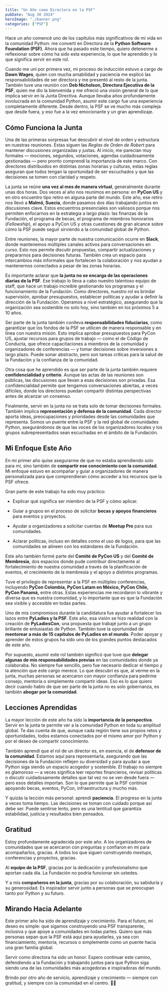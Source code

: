 ```yaml
---
title: "Un Año como Directora en la PSF"
pubDate: "Aug 30 2024"
heroImage: "./banner.png"
categories: ["PSF"]
---
```


Hace un año comencé uno de los capítulos más significativos de mi vida en la
comunidad Python: me convertí en Directora de la **Python Software Foundation
(PSF)**. Ahora que ha pasado este tiempo, quiero detenerme a reflexionar sobre
cómo ha sido esta experiencia, lo que he aprendido y lo que significa servir en
este rol.

Cuando me uní por primera vez, mi proceso de inducción estuvo a cargo de **Dawn
Wages**, quien con mucha amabilidad y paciencia me explicó las responsabilidades
de ser directora y me presentó al resto de la junta. También tuve una reunión
con **Deb Nicholson, Directora Ejecutiva de la PSF**, quien me dio la bienvenida
y me ofreció una visión general de lo que implica servir en la Junta Directiva.
Aunque llevaba años profundamente involucrada en la comunidad Python, asumir
este cargo fue una experiencia completamente diferente. Desde dentro, la PSF se
ve mucho más compleja que desde fuera, y eso fue a la vez emocionante y un gran
aprendizaje.

## **Cómo Funciona la Junta**

Una de las primeras sorpresas fue descubrir el nivel de orden y estructura en
nuestras reuniones. Estas siguen las _Reglas de Orden de Robert_ para mantener
discusiones organizadas y justas. Al inicio, me parecían muy formales —
mociones, segundos, votaciones, agendas cuidadosamente gestionadas — pero pronto
comprendí la importancia de este marco. Con directores distribuidos en distintas
zonas horarias y culturas, estas reglas aseguran que todos tengan la oportunidad
de ser escuchados y que las decisiones se tomen con claridad y respeto.

La junta se reúne **una vez al mes de manera virtual**, generalmente durante
unas dos horas. Dos veces al año nos reunimos en persona: en **PyCon US** y en
otro encuentro tipo retiro en alguna parte del mundo. Este año, ese retiro nos
llevó a **Malmö, Suecia**, donde pasamos dos días trabajando juntos en
discusiones clave. Estos encuentros presenciales son valiosos porque nos
permiten enfocarnos en la estrategia a largo plazo: las finanzas de la
Fundación, el programa de becas, el programa de miembros honorarios
(_Fellowship_), el apoyo a PyCon US y otras cuestiones de gran alcance sobre
cómo la PSF puede seguir sirviendo a la comunidad global de Python.

Entre reuniones, la mayor parte de nuestra comunicación ocurre en **Slack**,
donde mantenemos múltiples canales activos para conversaciones en curso. Esto
nos permite discutir propuestas, compartir actualizaciones y prepararnos para
decisiones futuras. También crea un espacio para intercambios más informales que
fortalecen la colaboración y nos ayudan a mantenernos conectados a pesar de las
zonas horarias.

Es importante aclarar que **la junta no se encarga de las operaciones diarias de
la PSF**. Ese trabajo lo lleva a cabo nuestro talentoso equipo de staff, que
hace un trabajo increíble gestionando los programas y el funcionamiento de la
Fundación. Como directores, nuestro rol es brindar supervisión, aprobar
presupuestos, establecer políticas y ayudar a definir la dirección de la
Fundación. Operamos a nivel estratégico, asegurando que la organización sea
sostenible no solo hoy, sino también en los próximos 5 a 10 años.

Ser parte de la junta también conlleva **responsabilidades fiduciarias**, como
garantizar que los fondos de la PSF se utilicen de manera responsable y en línea
con nuestra misión. Esto implica aprobar presupuestos para PyCon US, ajustar
recursos para grupos de trabajo — como el de Código de Conducta, que ofrece
capacitaciones a miembros de la comunidad y organizadores de conferencias — y
tomar decisiones sobre inversiones a largo plazo. Puede sonar abstracto, pero
son tareas críticas para la salud de la Fundación y la confianza de la
comunidad.

Otra cosa que he aprendido es que ser parte de la junta también requiere
**confidencialidad y criterio**. Aunque las actas de las reuniones son públicas,
las discusiones que llevan a esas decisiones son privadas. Esa confidencialidad
permite que tengamos conversaciones abiertas, a veces difíciles, donde los
directores puedan compartir distintas perspectivas antes de alcanzar un
consenso.

Finalmente, servir en la junta no se trata solo de tomar decisiones formales.
También implica **representación y defensa de la comunidad**. Cada director
aporta ideas, preocupaciones y prioridades desde las comunidades que representa.
Somos un puente entre la PSF y la red global de comunidades Python,
asegurándonos de que las voces de los organizadores locales y los grupos
subrepresentados sean escuchadas en el ámbito de la Fundación.

## **Mi Enfoque Este Año**

En mi primer año quise asegurarme de que no estaba aprendiendo solo para mí,
sino también de **compartir ese conocimiento con la comunidad**. Mi enfoque
estuvo en acompañar y guiar a organizadores de manera personalizada para que
comprendieran cómo acceder a los recursos que la PSF ofrece.

Gran parte de este trabajo ha sido muy práctico:

- Explicar qué significa ser miembro de la PSF y cómo aplicar.

- Guiar a grupos en el proceso de solicitar **becas y apoyos financieros** para
  eventos y proyectos.

- Ayudar a organizadores a solicitar cuentas de **Meetup Pro** para sus
  comunidades.

- Aclarar políticas, incluso en detalles como el uso de logos, para que las
  comunidades se alineen con los estándares de la Fundación.

Este año también formé parte del **Comité de PyCon US** y del **Comité de
Membresía**, dos espacios donde pude contribuir directamente al fortalecimiento
de nuestra comunidad a través de la planificación de eventos, el crecimiento de
la membresía y el apoyo a distintos programas.

Tuve el privilegio de representar a la PSF en múltiples conferencias, incluyendo
**PyCon Colombia, PyCon Latam en México, PyCon Chile, PyCon Panamá,** entre
otras. Estas experiencias me recordaron lo vibrante y diversa que es nuestra
comunidad, y lo importante que es que la Fundación sea visible y accesible en
todas partes.

Uno de mis compromisos durante la candidatura fue ayudar a fortalecer los lazos
entre **PyLadies y la PSF**. Este año, esa visión se hizo realidad con la
creación de **PyLadiesCon**, una propuesta que trabajé junto a un grupo
brillante de entusiastas de Python. También tuve la oportunidad de **mentorear a
más de 15 capítulos de PyLadies en el mundo**. Poder apoyar y aprender de estos
grupos ha sido uno de los grandes puntos destacados de este año.

Por supuesto, asumir este rol también significó que tuve que **delegar algunas
de mis responsabilidades previas** en las comunidades donde ya colaboraba. No
siempre fue sencillo, pero fue necesario dedicar el tiempo y la atención que
este cargo merece. Lo que descubrí es que, al verme en la junta, muchas personas
se acercaron con mayor confianza para pedirme consejo, mentoría o simplemente
compartir ideas. Eso es lo que quiero decir cuando hablo de que ser parte de la
junta no es solo gobernanza, es también **abogar por la comunidad**.

## **Lecciones Aprendidas**

La mayor lección de este año ha sido la **importancia de la perspectiva**.
Servir en la junta te permite ver a la comunidad Python en toda su amplitud
global. Te das cuenta de que, aunque cada región tiene sus propios retos y
oportunidades, todos estamos conectados por el mismo amor por Python y por el
deseo de compartir conocimiento.

También aprendí que el rol de un director es, en esencia, el de **defensor de la
comunidad**. Estamos aquí para representarla, asegurando que las decisiones de
la Fundación reflejen su diversidad y para ayudar a que Python siga siendo un
espacio acogedor y sostenible. El trabajo no siempre es glamoroso — a veces
significa leer reportes financieros, revisar políticas o discutir cuidadosamente
detalles que tal vez no se ven desde fuera — pero esos detalles importan. Son lo
que permite que la PSF continúe apoyando becas, eventos, PyCon, infraestructura
y mucho más.

Y quizás la lección más personal: aprendí **paciencia**. El progreso en la junta
a veces toma tiempo. Las decisiones se toman con cuidado porque así debe ser.
Puede sentirse lento, pero es una lentitud que garantiza estabilidad, justicia y
resultados bien pensados.

## **Gratitud**

Estoy profundamente agradecida por este año. A los organizadores de comunidades
que se acercaron con preguntas y confiaron en mí para acompañarlos, gracias. A
todos los que siguen construyendo _meetups_, conferencias y proyectos, gracias.

Al **equipo de la PSF**, gracias por la dedicación y profesionalismo que aportan
cada día. La Fundación no podría funcionar sin ustedes.

Y a mis **compañeros en la junta**, gracias por su colaboración, su sabiduría y
su generosidad. Es inspirador servir junto a personas que se preocupan tanto por
Python y su futuro.

## **Mirando Hacia Adelante**

Este primer año ha sido de aprendizaje y crecimiento. Para el futuro, mi deseo
es simple: que sigamos construyendo una PSF transparente, inclusiva y que apoye
a comunidades en todas partes. Quiero que más personas sepan que la PSF está
aquí para ayudarles, ya sea con financiamiento, mentoría, recursos o simplemente
como un puente hacia una gran familia global.

Servir como directora ha sido un honor. Espero continuar este camino,
defendiendo a la Fundación y trabajando juntos para que Python siga siendo una
de las comunidades más acogedoras e inspiradoras del mundo.

Brindo por otro año de servicio, aprendizaje y crecimiento — siempre con
gratitud, y siempre con la comunidad en el centro. 💜🐍
